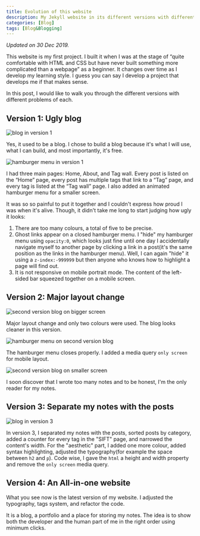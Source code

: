 ```yaml
---
title: Evolution of this website
description: My Jekyll website in its different versions with different problems.
categories: [Blog] 
tags: [Blog&Blogging]
---
```


*Updated on 30 Dec 2019.*

This website is my first project. I built it when I was at the stage of “quite comfortable with HTML and CSS but have never built something more complicated than a webpage” as a beginner. It changes over time as I develop my learning style. I guess you can say I develop a project that develops me if that makes sense.

In this post, I would like to walk you through the different versions with different problems of each.

## Version 1: Ugly blog

![blog in version 1]({{site.baseurl}}/assets/images/blogV1Page.gif)

Yes, it used to be a blog. I chose to build a blog because it's what I will use, what I can build, and most importantly, it's free.

![hamburger menu in version 1]({{site.baseurl}}/assets/images/blogV1Hamburger.gif)

I had three main pages: Home, About, and Tag wall. Every post is listed on the “Home” page, every post has multiple tags that link to a “Tag” page, and every tag is listed at the “Tag wall” page. I also added an animated hamburger menu for a smaller screen.

It was so so painful to put it together and I couldn't express how proud I was when it's alive. Though, it didn't take me long to start judging how ugly it looks:

1. There are too many colours, a total of five to be precise.
2. Ghost links appear on a closed hamburger menu. I "hide" my hamburger menu using `opacity:0`, which looks just fine until one day I accidentally navigate myself to another page by clicking a link in a post(it's the same position as the links in the hamburger menu). Well, I can again "hide" it using a `z-index:-999999` but then anyone who knows how to highlight a page will find out.
3. It is not responsive on mobile portrait mode. The content of the left-sided bar squeezed together on a mobile screen.

## Version 2: Major layout change

![second version blog on bigger screen]({{site.baseurl}}/assets/images/blogV2Page.gif)

Major layout change and only two colours were used. The blog looks cleaner in this version.

![hamburger menu on second version blog]({{site.baseurl}}/assets/images/blogV2Hamburger.gif)

The hamburger menu closes properly. I added a media query `only screen` for mobile layout.

![second version blog on smaller screen]({{site.baseurl}}/assets/images/blogV2PageSmall.gif)

I soon discover that I wrote too many notes and to be honest, I'm the only reader for my notes.

## Version 3: Separate my notes with the posts

![blog in version 3]({{site.baseurl}}/assets/images/blogV3.gif)

In version 3, I separated my notes with the posts, sorted posts by category, added a counter for every tag in the "SIFT" page, and narrowed the content's width. For the "aesthetic" part, I added one more colour, added syntax highlighting, adjusted the typography(for example the space between `h2` and `p`). Code wise, I gave the `html` a height and width property and remove the `only screen` media query.

## Version 4: An All-in-one website

What you see now is the latest version of my website. I adjusted the typography, tags system, and refactor the code.

It is a blog, a portfolio and a place for storing my notes. The idea is to show both the developer and the human part of me in the right order using minimum clicks.
